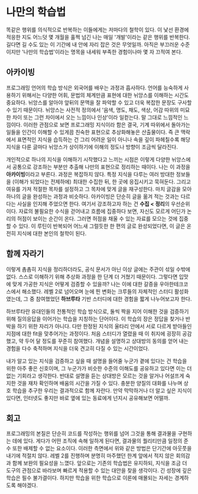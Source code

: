 # 나만의 학습법

똑같은 행위를 의식적으로 반복하는 이들에게는 저마다의 철학이 있다. 이 낯선 환경에 적응한 지도 어느덧 몇 개월을 훌쩍 넘긴 나는 매일 '개발'이라는 같은 행위를 반복한다. 길다면 길 수도 있는 이 기간에 내 안에 자리 잡은 것은 무엇일까. 아직은 부끄러운 수준이지만 '나만의 학습법'이라는 명목을 내세워 부족한 경험이나마 몇 자 끄적여 본다.

## 아카이빙

프로그래밍 언어의 학습 방식은 외국어를 배우는 과정과 흡사하다. 언어를 능숙하게 사용하기 위해서는 다양한 어휘, 문법의 체계만큼 표현에 대한 뉘앙스를 이해하는 시간도 중요하다. 뉘앙스를 알아야 앞뒤의 문맥을 잘 파악할 수 있고 더욱 복잡한 문장도 구사할 수 있기 때문이다. 뉘앙스는 사전적 정의에서 '음색, 명도, 채도, 색상, 어감 따위의 미묘한 차이 또는 그런 차이에서 오는 느낌이나 인상'이라 일컫는다. 말 그대로 느낌적인 느낌이다. 이러한 관점으로 보면 프로그래밍 지식이라 함은 결국, 기계 따위에서 돌아가는 일들을 인간이 이해할 수 있게끔 친숙한 표현으로 추상화해놓은 산출물이다. 즉 큰 맥락에서 표면적인 지식을 습득하는 건 그리 어려운 일이 아니나 속을 깊이 파헤칠수록 해당 지식을 다룬 글마다 뉘앙스가 상이하기에 이해의 정도나 방향이 조금씩 달라진다.

개인적으로 하나의 지식을 이해하기 시작했다고 느끼는 시점은 이렇게 다양한 뉘앙스에서 공통으로 강조하는 부분만 추출해 나만의 표현으로 정리하는 때이다. 나는 이 과정을 **아카이빙**이라고 부른다. 과정은 복잡하지 않다. 특정 지식을 다루는 여러 방대한 정보들을 (이해가 되었다는 전제하에) 최대한 수집한 뒤, 한 곳에 응집시키고 묵혀둔다. 그리고 여유를 가져 적절한 목차를 설정하고 그 목차에 맞게 글을 재구성한다. 마치 글감을 모아 하나의 글을 완성하는 과정과 비슷하다. 아카이빙은 단순히 글을 옮겨 적는 것과는 다르다는 사실을 인지해 주었으면 한다. 여기서 강조하고자 하는 건 **수집 < 정리**의 우선순위이다. 자료의 불필요한 수식을 걷어내고 흐름에 집중하다 보면, 자신도 모르게 어딘가 논리의 허점이 보이는 순간이 온다. 그러면 허점을 채울 수 있는 자료를 모으는 것에 집중할 수 있다. 이 루틴이 반복되어 어느새 그럴듯한 한 편의 글로 완성되었다면, 이 글은 온전히 지식에 대한 본인의 철학이 된다.

## 함께 자라기

이렇게 촘촘히 지식을 정리하더라도, 공식 문서가 아닌 이상 글에는 주관이 섞일 수밖에 없다. 스스로 이해하기 위해 추상화 과정을 한 단계 더 거쳤기 때문이다. 그렇다면 입맛에 맞게 가공한 지식은 어떻게 검증할 수 있을까? 나는 이에 대한 갈증을 우아한테크코스에서 해소했다. 레벨 2로 넘어오며 눈에 띈 변화는 크루들의 자체적인 스터디 활성화였는데, 그 중 참여했었던 **하브루타** 기반 스터디에 대한 경험을 짧게 나누어보고자 한다.

하브루타란 유대인들의 전통적인 학습 방식으로, 둘씩 짝을 지어 이해한 것을 검증하기 위해 질의응답을 이어가는 학습을 지칭하는 단어이다. 이 학습의 장은 정답을 찾거나 반박을 하기 위한 자리가 아니다. 다만 한정된 지식의 울타리 안에서 서로 다르게 받아들인 지점에 대한 fit을 맞추어가는 과정이다. 처음 스터디가 열렸을 때 이 취지에 굉장히 공감했고, 약 두어 달 정도를 꾸준히 참여했다. 개념을 설명하고 상대방의 동의를 얻어 내는 경험을 다수 축적하며 지식을 더욱 견고히 다질 수 있는 시간이었다.

내가 알고 있는 지식을 검증하고 싶을 때 설명을 들어줄 누군가 곁에 있다는 건 학습을 위한 아주 좋은 신호이며, 그 누군가가 비슷한 수준의 이해도를 공유하고 있다면 이는 더없는 기회라고 생각한다. 반대로 설명을 듣는 상대방은 모르는 것을 알거나 어설프게 숙지한 것을 재차 확인하며 배움의 시간을 가질 수 있다. 충분한 양질의 대화를 나누며 상호 학습을 추구한 우리는 결과적으로 함께 자란다. 만약 막막하거나 더 알고 싶은 지식이 있다면, 인터넷도 좋지만 바로 옆에 있는 동료에게 넌지시 공유해보면 어떨까.

## 회고

프로그래밍의 본질은 단순히 코드를 작성하는 행위를 넘어 그것을 통해 결과물을 구현하는 데에 있다. 게다가 어떤 조직에 속해 일하게 된다면, 결과물의 퀄리티만큼 일정의 준수 또한 배제할 수 없는 요소이다. 이러한 측면에서 위와 같은 방법은 단기간에 아웃풋을 내기에 적절치 않다. 레벨 2를 진행하며 분명히 마주했던 한계 앞에서 적지 않은 회의감과 함께 보완의 필요성을 느꼈다. 앞으로는 기존의 학습법은 유지하되, 지식을 조금 더 도구의 관점으로 바라보며 빠르게 적용할 수 있는 대안을 찾을 생각이다. 긴 성장에 깊은 학습은 필수 불가결이다. 하지만 학습을 위한 학습으로 이론에 매몰되는 자세는 경계하도록 해야겠다.
